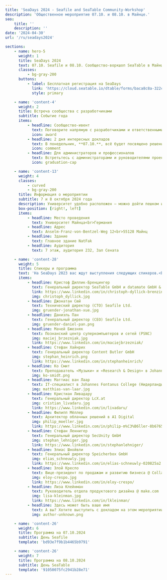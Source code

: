 ```yaml
---
title: 'SeaDays 2024 - Seafile and SeaTable Community-Workshop'
description: 'Общественное мероприятие 07.10. и 08.10. в Майнце.'
seo:
    title: ''
    description: ''
date: '2024-04-30'
url: '/ru/seadays2024'

sections:
    - name: hero-5
      weight: 1
      title: SeaDays 2024
      text: 07.10. Seafile и 08.10. Сообщество-воркшоп SeaTable в Майнце
      classes:
          - bg-gray-200
      buttons:
          - label: Бесплатная регистрация на SeaDays
            link: 'https://cloud.seatable.io/dtable/forms/baca8c8a-322c-41db-9fd8-9fba282abcd8/'
            style: primary

    - name: 'content-4'
      weight: 2
      title: Встреча сообщества с разработчиками
      subtitle: Событие года
      items:
          - headline: Сообщество-ивент
            text: Поговорите напрямую с разработчиками и ответственными за Seafile/SeaTable.<br><br>Узнайте больше о планируемых функциях и планах развития с подробной дорожной картой.<br>Принесите свои пожелания и идеи на SeaDays 2024.
            icon: award
          - headline: 2 дня интересных докладов
            text: В понедельник, **07.10.**, всё будет посвящено решению для синхронизации и обмена файлами Seafile.<br><br>Во вторник, **08.10.**, в центре внимания окажется no-code платформа SeaTable.
            icon: comment
          - headline: Для администраторов и профессионалов
            text: Встретьтесь с администраторами и руководителями проектов крупных и небольших систем Seafile/SeaTable.<br><br>На SeaDays 2024 обменяйтесь опытом с пользователями и партнёрами.
            icon: graduation-cap

    - name: 'content-13'
      weight: 4
      classes:
          - curved
          - bg-gray-200
      title: Информация о мероприятии
      subtitle: 7 и 8 октября 2024 года
      description: Университет удобно расположен — можно дойти пешком или доехать на общественном транспорте как от главного вокзала Майнца, так и из центра города.<br><br>Больше информации о маршруте смотрите на [сайте Университета Майнца](https://startseite.uni-mainz.de/anreise).<br><br>Если вы приедете на автомобиле, вы можете бесплатно припарковаться на территории университета оба дня. Университет Майнца разрешает гостям бесплатную парковку до 30 часов в год. Шлагбаум открывается автоматически. Подробнее на странице [Парковка в Университете Майнца](https://www.verwaltung.zentrale-dienste.uni-mainz.de/informationen-zur-parkraumbewirtschaftung/).
      box-position: [right!, left]
      items:
          - headline: Место проведения
            text: Университет Майнца<br>Германия
          - headline: Адрес
            text: Anselm-Franz-von-Bentzel-Weg 12<br>55128 Майнц
          - headline: Здание
            text: Главное здание NatFak
          - headline: Аудитория
            text: 7 этаж, аудитория 232, Зал Сената

    - name: 'content-28'
      weight: 5
      title: Спикеры и программа
      text: 'На SeaDays 2023 вас ждут выступления следующих спикеров.<br>**Язык презентаций: английский**'
      items:
          - headline: Кристоф Диллик-Бренцингер
            text: Генеральный директор SeaTable GmbH и datamate GmbH & Co. KG
            link: https://www.linkedin.com/in/christoph-dyllick-brenzinger/
            img: christoph_dyllick.jpg
          - headline: Джонатан Сюй
            text: Технический директор (CTO) Seafile Ltd.
            img: gruender-jonathan-xue.jpg
          - headline: Даниэль Пан
            text: Генеральный директор (CEO) Seafile Ltd.
            img: gruender-daniel-pan.png
          - headline: Мачей Бжезняк
            text: Познанский центр суперкомпьютеров и сетей (PSNC)
            img: maciej_brzezniak.jpg
            link: https://www.linkedin.com/in/maciejbrzezniak/
          - headline: Стефан Хайнрих
            text: Генеральный директор Content Butler GmbH
            img: stephan_heinrich.png
            link: https://www.linkedin.com/in/stephanheinrich/
          - headline: Ко Смит
            text: Преподаватель «Музыки» и «Research & Design» в Johannes Fontanus College (Нидерланды)
            img: ko-smidt.png
          - headline: Маттиас ван Лаар
            text: IT-специалист в Johannes Fontanus College (Нидерланды)
            img: matthias-van-laar.jpg
          - headline: Кристиан Ливадару
            text: Генеральный директор LcX.at
            img: cristian_livadaru.jpg
            link: https://www.linkedin.com/in/livadaru/
          - headline: Филипп Мёллер
            text: Архитектор облачных решений в A1 Digital
            img: philip_moeller.jpg
            link: https://www.linkedin.com/in/philip-m%C3%B6ller-8b67659a
          - headline: Стефан Леннигер
            text: Генеральный директор SecUnity GmbH
            img: stephan_lehniger.jpg
            link: https://www.linkedin.com/in/stephanlehniger/
          - headline: Элиас Шнойвли
            text: Генеральный директор Speicherbox GmbH
            img: elias_schneuwly.jpg
            link: https://www.linkedin.com/in/elias-schneuwly-020825a2
          - headline: Элой Креспо
            text: Вице-президент по продажам и развитию бизнеса @ Collabora Productivity
            img: eloy-crespo.jpg
            link: https://www.linkedin.com/in/eloy-crespo/
          - headline: Лиза Клейнман
            text: Руководитель отдела продуктового дизайна @ make.com
            img: lisa-kleinman.jpg
            link: https://www.linkedin.com/in/lkleinman/
          - headline: Здесь может быть ваше имя
            text: А вы? Хотите выступить с докладом на этом мероприятии сообщества?
            img: author-unknown.png

    - name: 'content-26'
      weight: 6
      title: Программа на 07.10.2024
      subtitle: День Seafile
      template: 'bd93e7f9b1b4465b9791'

    - name: 'content-26'
      weight: 7
      title: Программа на 08.10.2024
      subtitle: День SeaTable
      template: '91050075fc2941b28e71'
---
```

